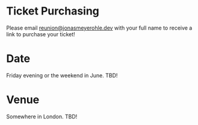 ---
---

# Ticket Purchasing
Please email <reunion@jonasmeyerohle.dev> with your full name to receive a link to purchase your ticket!

# Date

Friday evening or the weekend in June. TBD!

# Venue

Somewhere in London. TBD!